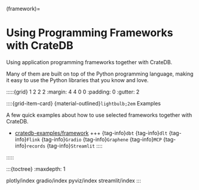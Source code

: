 (framework)=
# Using Programming Frameworks with CrateDB

Using application programming frameworks together with CrateDB.

Many of them are built on top of the Python programming language, making it easy
to use the Python libraries that you know and love.

:::::{grid} 1 2 2 2
:margin: 4 4 0 0
:padding: 0
:gutter: 2

::::{grid-item-card} {material-outlined}`lightbulb;2em` Examples

A few quick examples about how to use selected frameworks together with CrateDB.

- [cratedb-examples/framework](https://github.com/crate/cratedb-examples/tree/main/framework)
+++
{tag-info}`dbt` {tag-info}`dlt` {tag-info}`Flink` {tag-info}`Gradio` {tag-info}`Graphene` {tag-info}`MCP` {tag-info}`records` {tag-info}`Streamlit` 
::::

:::::


:::{toctree}
:maxdepth: 1

plotly/index
gradio/index
pyviz/index
streamlit/index
:::

